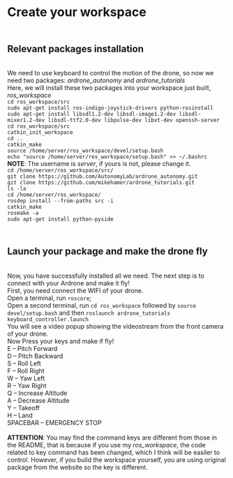 Create your workspace
=====================================

<br> Relevant packages installation
-------------------------------------
<br> We need to use keyboard to control the motion of the drone, so now we need two packages: _ardrone_autonomy_ and _ardrone_tutorials_
<br> Here, we will install these two packages into your workspace just built, _ros_workspace_
<br> `cd ros_workspace/src`
<br> `sudo apt-get install ros-indigo-joystick-drivers python-rosinstall`
<br> `sudo apt-get install libsdl1.2-dev libsdl-image1.2-dev libsdl-mixer1.2-dev libsdl-ttf2.0-dev libpulse-dev libxt-dev openssh-server`
<br> `cd ros_workspace/src`
<br> `catkin_init_workspace`
<br> `cd ..`
<br> `catkin_make`
<br> `source /home/server/ros_workspace/devel/setup.bash`
<br> `echo "source /home/server/ros_workspace/setup.bash" >> ~/.bashrc`
<br> **NOTE**: The username is _server_, if yours is not, please change it.
<br> `cd /home/server/ros_workspace/src/`
<br> `git clone https://github.com/AutonomyLab/ardrone_autonomy.git`
<br> `git clone https://github.com/mikehamer/ardrone_tutorials.git`
<br> `ls -la`
<br> `cd /home/server/ros_workspace/`
<br> `rosdep install --from-paths src -i`
<br> `catkin_make`
<br> `rosmake -a`
<br> `sudo apt-get install python-pyside`
<br>

<br> Launch your package and make the drone fly
---------------------------------------------------
<br> Now, you have successfully installed all we need. The next step is to connect with your Ardrone and make it fly!
<br> First, you need connect the WIFI of your drone.
<br> Open a terminal, run `roscore`; <br>Open a second terminal, run `cd ros_workspace` followed by `source devel/setup.bash` and then 
`roslaunch ardrone_tutorials keyboard_controller.launch`
<br> You will see a video popup showing the videostream from the front camera of your drone.
<br> Now Press your keys and make if fly!
<br> 
E – Pitch Forward     <br>D – Pitch Backward            
S – Roll Left                                        <br>F – Roll Right
<br>
W – Yaw Left                                        <br> R – Yaw Right
<br>
Q – Increase Altitude                                <br>A – Decrease Altitude
<br>
Y – Takeoff                                         <br> H – Land
<br>
SPACEBAR – EMERGENCY STOP
<br>
<br> **ATTENTION**: You may find the command keys are different from those in the README, that is because if you use my _ros_workspace_, the code related to key command has been changed, which I think will be easiler to control. However, if you build the workspace yourself, you are using original package from the website so the key is different.
